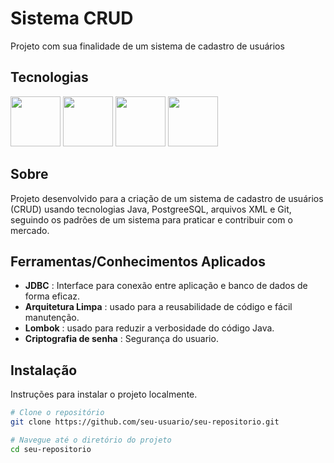 # Sistema CRUD

Projeto com sua finalidade de um sistema de cadastro de usuários

## Tecnologias
<div>
  <img width="80" height="80" src="https://cdn.jsdelivr.net/gh/devicons/devicon@latest/icons/java/java-original-wordmark.svg" />
  <img width="80" height="80" src="https://cdn.jsdelivr.net/gh/devicons/devicon@latest/icons/postgresql/postgresql-original.svg" />
  <img width="80" height="80" src="https://cdn.jsdelivr.net/gh/devicons/devicon@latest/icons/xml/xml-plain.svg" />
  <img width="80" height="80" src="https://cdn.jsdelivr.net/gh/devicons/devicon@latest/icons/git/git-original.svg" />
</div>
 
## Sobre

Projeto desenvolvido para a criação de um sistema de cadastro de usuários (CRUD) usando tecnologias Java, PostgreeSQL, arquivos XML e Git, seguindo os padrões de um sistema para praticar e contribuir com o mercado.

## Ferramentas/Conhecimentos Aplicados
- **JDBC** : Interface para conexão entre aplicação e banco de dados de forma eficaz.
- **Arquitetura Limpa** : usado para a reusabilidade de código e fácil manutenção.
- **Lombok** : usado para reduzir a verbosidade do código Java.
- **Criptografia de senha** : Segurança do usuario.

## Instalação

Instruções para instalar o projeto localmente.

```bash
# Clone o repositório
git clone https://github.com/seu-usuario/seu-repositorio.git

# Navegue até o diretório do projeto
cd seu-repositorio
